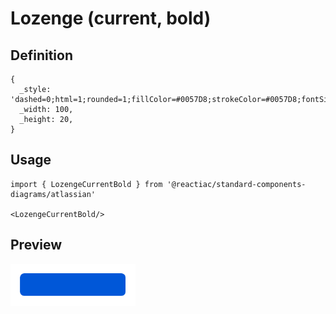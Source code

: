 # Lozenge (current, bold)

## Definition

```
{
  _style: 'dashed=0;html=1;rounded=1;fillColor=#0057D8;strokeColor=#0057D8;fontSize=12;align=center;fontStyle=1;strokeWidth=2;fontColor=#ffffff',
  _width: 100,
  _height: 20,
}
```

## Usage

```
import { LozengeCurrentBold } from '@reactiac/standard-components-diagrams/atlassian'

<LozengeCurrentBold/>
```

## Preview

<img src="./lozenge-current-bold.png" width="200"/>
